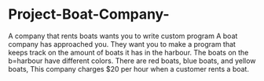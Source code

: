 # Project-Boat-Company-
A company that rents boats wants you to write custom program
A boat company has approached you. They want you to make a program that keeps track on the amount of boats it has in the harbour. 
The boats on the b=harbour have different colors.
There are red boats, blue boats, and yellow boats,
This company charges $20 per hour when a customer rents a boat.

